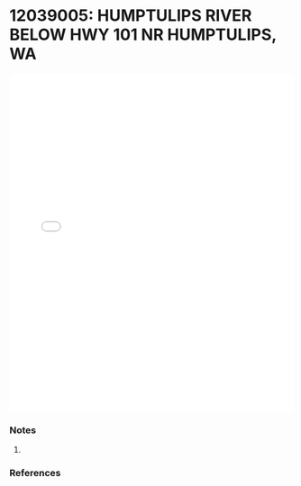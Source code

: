 # 12039005: HUMPTULIPS RIVER BELOW HWY 101 NR HUMPTULIPS, WA

<iframe src="/distribution_estimation/_static/stations/12039005_fdc.html" width="100%" height="600" frameborder="0"></iframe>

### Notes
1. 

### References

